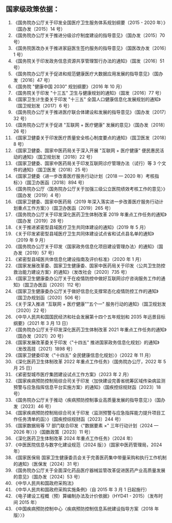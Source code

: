 ## 国家级政策依据：
1. 《国务院办公厅关于印发全国医疗卫生服务体系规划纲要（2015 - 2020 年）》（国办发〔2015〕14 号）
2. 《国务院办公厅关于推进分级诊疗制度建设的指导意见》（国办发〔2015〕70 号）
3. 《国务院医改办关于推进家庭医生签约服务的指导意见》（国医改办发〔2016〕1 号）
4. 《国务院关于印发政务信息资源共享管理暂行办法的通知》（国发〔2016〕51 号）
5. 《国务院办公厅关于促进和规范健康医疗大数据应用发展的指导意见》（国办发〔2016〕47 号）
6. 《国务院 "健康中国 2030" 规划纲要》（2016 年 10 月）
7. 《国务院关于印发 "十三五" 卫生与健康规划的通知》（国发〔2016〕77 号）
8. 《国家卫生计生委关于印发 "十三五" 全国人口健康信息化发展规划的通知》（国卫规划发〔2017〕6 号）
9. 《国务院办公厅关于推进医疗联合体建设和发展的指导意见》（国办发〔2017〕32 号）
10. 《国务院办公厅关于促进 "互联网 + 医疗健康" 发展的意见》（国办发〔2018〕26 号）
11. 《国家卫健委关于印发医疗质量安全核心制度要点的通知》（国卫医发〔2018〕8 号）
12. 《国家卫健委、国家中医药局关于深入开展 "互联网 + 医疗健康" 便民惠民活动的通知》（国卫规划发〔2018〕22 号）
13. 《国家卫健委、国家中医药局关于印发互联网诊疗管理办法（试行）等 3 个文件的通知》（国卫医发〔2018〕25 号）
14. 《国家卫健委〈进一步改善医疗服务行动计划（2018 — 2020 年）考核指标〉》（国卫办医函〔2018〕894 号）
15. 《国务院办公厅〈国务院办公厅关于加强三级公立医院绩效考核工作的意见〉》（国办发〔2019〕4 号）
16. 《国家卫健委、国家中医药局〈2019 年深入落实进一步改善医疗服务行动计划重点工作方案〉》（国卫办医函〔2019〕265 号）
17. 《国务院办公厅关于印发深化医药卫生体制改革 2019 年重点工作任务的通知》（国办发〔2019〕28 号）
18. 《关于推进紧密型县域医疗卫生共同体建设的通知》（2019 年 5 月）
19. 《关于印发紧密型县域医疗卫生共同体建设试点省和试点县名单的通知》（2019 年 9 月）
20. 《国务院办公厅关于印发〈国家政务信息化项目建设管理办法〉的通知》（国办发〔2019〕57 号）
21. 《紧密型县域医共体信息化建设指南及评价标准》（2020 年 1 月）
22. 《国家发展改革委、国家卫生健康委、国家中医药局关于印发〈公共卫生防控救治能力建设方案〉的通知》（发改社会〔2020〕735 号）
23. 《国家卫生健康委办公厅关于在疫情防控中做好互联网诊疗咨询服务工作的通知》（国卫办医函〔2020〕112 号）
24. 《国家卫生健康委办公厅关于做好信息化支撑常态化疫情防控工作的通知》（国卫办规划函〔2020〕506 号）
25. 《关于深入推进 "互联网 + 医疗健康""五个一" 服务行动的通知》（国卫规划发〔2020〕22 号）
26. 《中华人民共和国国民经济和社会发展第十四个五年规划和 2035 年远景目标纲要》（2021 年 3 月 13 日）
27. 《国务院办公厅关于印发深化医药卫生体制改革 2021 年重点工作任务的通知》（国办发〔2021〕20 号）
28. 《国家发展改革委关于印发〈"十四五" 推进国家政务信息化规划〉的通知》（发改高技〔2021〕1898 号）
29. 《国家卫健委印发〈"十四五" 全民健康信息化规划〉》（2022 年 11 月）
30. 《深化医药卫生体制改革 2022 年重点工作任务》（国务院办公厅，2022 年 5 月 25 日）
31. 《紧密型城市医疗集团建设试点工作方案》（2023 年 2 月）
32. 《国家疾病预防控制局综合司关于印发〈加快建设完善省统筹区域传染病监测预警与应急指挥信息平台实施方案〉的通知》（国疾控综规财函〔2023〕18 号）
33. 《国务院办公厅关于推动〈疾病预防控制事业高质量发展的指导意见〉》（国办发〔2023〕46 号）
34. 《国家疾病预防控制局综合司关于印发〈监测预警与应急指挥能力提升项目工作任务清单的函〉》（国疾控综规财函〔2023〕244 号）
35. 《国家数据局等 17 部门联合印发〈"数据要素 ×" 三年行动计划（2024 — 2026 年）〉》（国数政策〔2023〕11 号）
36. 《深化医药卫生体制改革 2024 年重点工作任务》（2024 年）
37. 《中医医院信息与数字化建设规范（2024 版）》（国家中医药管理局，2024 年）
38. 《国家医保局 国家卫生健康委员会关于完善医药集中带量采购和执行工作机制的通知》（医保发〔2024〕31 号）
39. 《国务院办公厅关于全面深化药品医疗器械监管改革促进医药产业高质量发展的意见》（国办发〔2024〕53 号）
40. 《中华人民共和国政府采购法》
41. 《中华人民共和国政府采购实施条例》（自 2015 年 3 月 1 日起施行）
42. 《电子建设工程概（预）算编制办法及计价依据》（HYD41 - 2015）（发布时间 2015 年）
43. 《中国疾病预防控制中心〈疾病预防控制信息系统建设指导方案（2018 年版）〉》